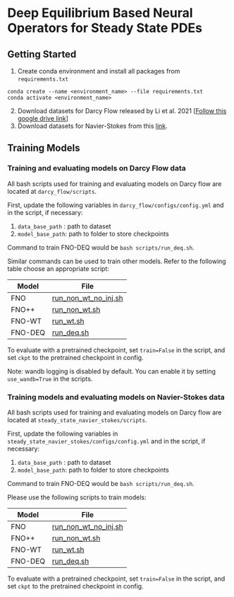 # Deep Equilibrium Based Neural Operators for Steady State PDEs

## Getting Started
1. Create conda environment and install all packages from `requirements.txt`
```
conda create --name <environment_name> --file requirements.txt
conda activate <environment_name>
```

2. Download datasets for Darcy Flow released by Li et al. 2021 [[Follow this google drive link](https://drive.google.com/drive/folders/1UnbQh2WWc6knEHbLn-ZaXrKUZhp7pjt-)]
3. Download datasets for Navier-Stokes from this [link](https://drive.google.com/drive/folders/1790NVbM6IPaQNKQNQQG93LcF3YxJCTOk?usp=sharing).

## Training Models

### Training and evaluating models on Darcy Flow data

All bash scripts used for training and evaluating models on Darcy flow are located at `darcy_flow/scripts`.

First, update the following variables in `darcy_flow/configs/config.yml` and in the script, if necessary:
1. `data_base_path` : path to dataset 
2. `model_base_path`: path to folder to store checkpoints

Command to train FNO-DEQ would be `bash scripts/run_deq.sh`. 

Similar commands can be used to train other models. Refer to the following table choose an appropriate script:

| Model  | File  |
|---|---|
| FNO    | [run_non_wt_no_inj.sh](darcy_flow/scripts/run_non_wt_no_inj.sh)|
| FNO++  | [run_non_wt.sh](darcy_flow/scripts/run_non_wt.sh) |
| FNO-WT | [run_wt.sh](darcy_flow/scripts/run_wt.sh) |
| FNO-DEQ | [run_deq.sh](darcy_flow/scripts/run_deq.sh) |

To evaluate with a pretrained checkpoint, set `train=False` in the script, and set `ckpt` to the pretrained checkpoint in config.

Note: wandb logging is disabled by default. You can enable it by setting `use_wandb=True` in the scripts. 

### Training models and evaluating models on Navier-Stokes data

All bash scripts used for training and evaluating models on Darcy flow are located at `steady_state_navier_stokes/scripts`.

First, update the following variables in `steady_state_navier_stokes/configs/config.yml` and in the script, if necessary:
1. `data_base_path` : path to dataset 
2. `model_base_path`: path to folder to store checkpoints

Command to train FNO-DEQ would be `bash scripts/run_deq.sh`. 

Please use the following scripts to train models:

| Model  | File  |
|---|---|
| FNO    | [run_non_wt_no_inj.sh](steady_state_navier_stokes/scripts/run_non_wt_no_inj.sh)|
| FNO++  | [run_non_wt.sh](steady_state_navier_stokes/scripts/run_non_wt.sh) |
| FNO-WT | [run_wt.sh](steady_state_navier_stokes/scripts/run_wt.sh) |
| FNO-DEQ | [run_deq.sh](steady_state_navier_stokes/scripts/run_deq.sh) |

To evaluate with a pretrained checkpoint, set `train=False` in the script, and set `ckpt` to the pretrained checkpoint in config.
